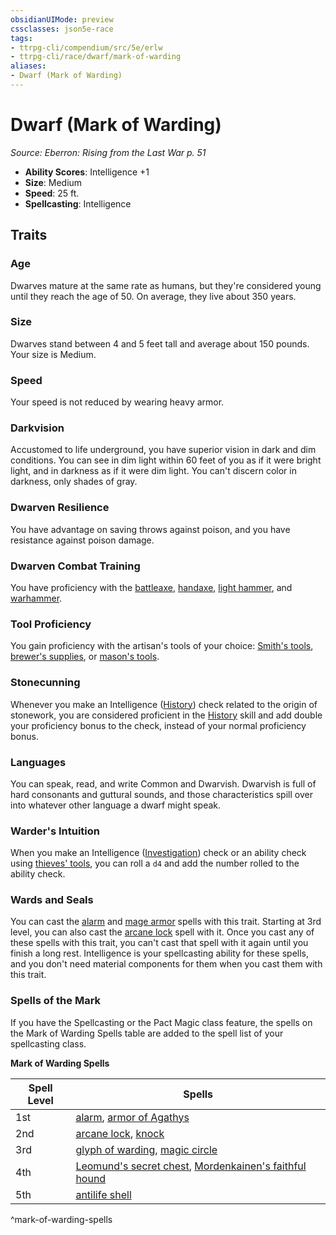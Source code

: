 ```yaml
---
obsidianUIMode: preview
cssclasses: json5e-race
tags:
- ttrpg-cli/compendium/src/5e/erlw
- ttrpg-cli/race/dwarf/mark-of-warding
aliases:
- Dwarf (Mark of Warding)
---
```

# Dwarf (Mark of Warding)
*Source: Eberron: Rising from the Last War p. 51*  


- **Ability Scores**: Intelligence +1
- **Size**: Medium
- **Speed**: 25 ft.
- **Spellcasting**: Intelligence

## Traits

### Age

Dwarves mature at the same rate as humans, but they're considered young until they reach the age of 50. On average, they live about 350 years.

### Size

Dwarves stand between 4 and 5 feet tall and average about 150 pounds. Your size is Medium.

### Speed

Your speed is not reduced by wearing heavy armor.

### Darkvision

Accustomed to life underground, you have superior vision in dark and dim conditions. You can see in dim light within 60 feet of you as if it were bright light, and in darkness as if it were dim light. You can't discern color in darkness, only shades of gray.

### Dwarven Resilience

You have advantage on saving throws against poison, and you have resistance against poison damage.

### Dwarven Combat Training

You have proficiency with the [battleaxe](Інструменти%20ДМ/CLI/items/battleaxe-xphb.md), [handaxe](Інструменти%20ДМ/CLI/items/handaxe-xphb.md), [light hammer](Інструменти%20ДМ/CLI/items/light-hammer-xphb.md), and [warhammer](Інструменти%20ДМ/CLI/items/warhammer-xphb.md).

### Tool Proficiency

You gain proficiency with the artisan's tools of your choice: [Smith's tools](Інструменти%20ДМ/CLI/items/smiths-tools-xphb.md), [brewer's supplies](Інструменти%20ДМ/CLI/items/brewers-supplies-xphb.md), or [mason's tools](Інструменти%20ДМ/CLI/items/masons-tools-xphb.md).

### Stonecunning

Whenever you make an Intelligence ([History](Інструменти%20ДМ/CLI/rules/skills.md#History)) check related to the origin of stonework, you are considered proficient in the [History](Інструменти%20ДМ/CLI/rules/skills.md#History) skill and add double your proficiency bonus to the check, instead of your normal proficiency bonus.

### Languages

You can speak, read, and write Common and Dwarvish. Dwarvish is full of hard consonants and guttural sounds, and those characteristics spill over into whatever other language a dwarf might speak.

### Warder's Intuition

When you make an Intelligence ([Investigation](Інструменти%20ДМ/CLI/rules/skills.md#Investigation)) check or an ability check using [thieves' tools](Інструменти%20ДМ/CLI/items/thieves-tools-xphb.md), you can roll a `d4` and add the number rolled to the ability check.

### Wards and Seals

You can cast the [alarm](Інструменти%20ДМ/CLI/spells/alarm-xphb.md) and [mage armor](Інструменти%20ДМ/CLI/spells/mage-armor-xphb.md) spells with this trait. Starting at 3rd level, you can also cast the [arcane lock](Інструменти%20ДМ/CLI/spells/arcane-lock-xphb.md) spell with it. Once you cast any of these spells with this trait, you can't cast that spell with it again until you finish a long rest. Intelligence is your spellcasting ability for these spells, and you don't need material components for them when you cast them with this trait.

### Spells of the Mark

If you have the Spellcasting or the Pact Magic class feature, the spells on the Mark of Warding Spells table are added to the spell list of your spellcasting class.

**Mark of Warding Spells**

| Spell Level | Spells |
|-------------|--------|
| 1st | [alarm](Інструменти%20ДМ/CLI/spells/alarm-xphb.md), [armor of Agathys](Інструменти%20ДМ/CLI/spells/armor-of-agathys-xphb.md) |
| 2nd | [arcane lock](Інструменти%20ДМ/CLI/spells/arcane-lock-xphb.md), [knock](Інструменти%20ДМ/CLI/spells/knock-xphb.md) |
| 3rd | [glyph of warding](Інструменти%20ДМ/CLI/spells/glyph-of-warding-xphb.md), [magic circle](Інструменти%20ДМ/CLI/spells/magic-circle-xphb.md) |
| 4th | [Leomund's secret chest](Інструменти%20ДМ/CLI/spells/leomunds-secret-chest-xphb.md), [Mordenkainen's faithful hound](Інструменти%20ДМ/CLI/spells/mordenkainens-faithful-hound-xphb.md) |
| 5th | [antilife shell](Інструменти%20ДМ/CLI/spells/antilife-shell-xphb.md) |
^mark-of-warding-spells